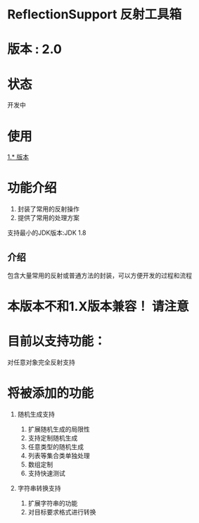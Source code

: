 # ReflectionSupport 反射工具箱

# 版本 : 2.0
# 状态
开发中

# 使用
[1.* 版本](https://github.com/MXuDong/ReflectionSupport/blob/master/README-Version1.X.md)

# 功能介绍
1. 封装了常用的反射操作
2. 提供了常用的处理方案

支持最小的JDK版本:JDK 1.8

## 介绍
包含大量常用的反射或普通方法的封装，可以方便开发的过程和流程

# 本版本不和1.X版本兼容！ 请注意

# 目前以支持功能：
对任意对象完全反射支持
# 将被添加的功能
1. 随机生成支持

    1. 扩展随机生成的局限性
    2. 支持定制随机生成
    3. 任意类型的随机生成
    4. 列表等集合类单独处理
    5. 数组定制
    6. 支持快速测试
    
2. 字符串转换支持
    1. 扩展字符串的功能
    2. 对目标要求格式进行转换